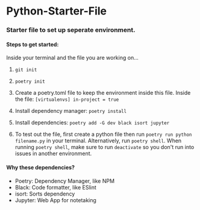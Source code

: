 # Python-Starter-File

### Starter file to set up seperate environment.

#### Steps to get started: 
Inside your terminal and the file you are working on...
1) `git init`
2) `poetry init`
3) Create a poetry.toml file to keep the environment inside this file. 
Inside the file: 
`[virtualenvs] in-project = true` 
4) Install dependency manager: `poetry install`
5) Install dependencies: `poetry add -G dev black isort jupyter`

6) To test out the file, first create a python file then run `poetry run python filename.py` in your terminal.
Alternatively, run `poetry shell`. When running `poetry shell`, make sure to run `deactivate` so you don't run into issues in another environment. 


#### Why these dependencies? 
- Poetry: Dependency Manager, like NPM
- Black: Code formatter, like ESlint
- isort: Sorts dependency
- Jupyter: Web App for notetaking
